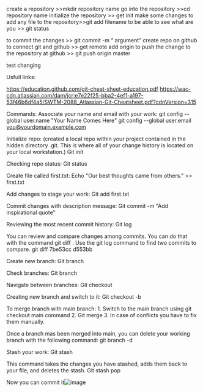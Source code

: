 create a repository   >>mkdir  repository name
go into the repository >>cd repository name 
initialize the repository >> get init
make some changes
to add any file to the repository>>git add filename 
to be able to see what are you  >> git status

to commit the changes >>  git commit -m “ argument”
create repo on github
to connect git and github >> get remote add origin <url>
to push the change to the repository at github >> git push origin master


test changing 
  
Usfull links: 
  

https://education.github.com/git-cheat-sheet-education.pdf
https://wac-cdn.atlassian.com/dam/jcr:e7e22f25-bba2-4ef1-a197-53f46b6df4a5/SWTM-2088_Atlassian-Git-Cheatsheet.pdf?cdnVersion=315

Commands: 
  Associate your name and email with your work:
git config --global user.name "Your Name Comes Here"
git config --global user.email you@yourdomain.example.com

Initialize repo: (created a local repo within your project contained in the hidden directory .git. This is where all of your change history is located on your local workstation.)
Git init 

Checking repo status:
Git status

Create file called first.txt:
Echo "Our best thoughts came from others." >> first.txt

Add changes to stage your work:
Git add first.txt

Commit changes with description message:
Git commit -m "Add inspirational quote" 

Reviewing the most recent commit history:
Git log

You can review and compare changes among commits. You can do that with the command git diff <commit> <commit>. Use the git log command to find two commits to compare.
git diff  7be53cc  d553bb

Create new branch:
Git branch <name of the new branch> 

Check branches:
Git branch

Navigate between branches:
Git checkout <branch name> 

Creating new branch and switch to it:
Git checkout -b <new branch name>

To merge branch with main branch: 
	1. Switch to the main branch using git checkout main command
	2. Git merge <name of the branch you want to merge> 
	3. In case of conflicts you have to fix them manually. 
	
Once a branch mas been merged into main, you can delete your working branch with the following command:
 git branch -d <branch name> 

Stash your work:
Git stash

This command takes the changes you have stashed, adds them back to your file, and deletes the stash.
Git stash pop 

Now you can commit it![image](https://user-images.githubusercontent.com/7130396/194982620-f1e7e245-fd24-4003-b15b-8bf6a3104922.png)
